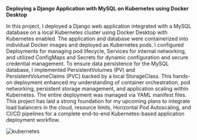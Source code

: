 **Deploying a Django Application with MySQL on Kubernetes using Docker Desktop**

In this project, I deployed a Django web application integrated with a MySQL database on a local Kubernetes cluster using Docker Desktop with Kubernetes enabled. The application and database were containerized into individual Docker images and deployed as Kubernetes pods. I configured Deployments for managing pod lifecycle, Services for internal networking, and utilized ConfigMaps and Secrets for dynamic configuration and secure credential management. To ensure data persistence for the MySQL database, I implemented PersistentVolumes (PV) and PersistentVolumeClaims (PVC) backed by a local StorageClass. This hands-on deployment enhanced my understanding of container orchestration, pod networking, persistent storage management, and application scaling within Kubernetes. The entire deployment was managed via YAML manifest files. This project has laid a strong foundation for my upcoming plans to integrate load balancers in the cloud, resource limits, Horizontal Pod Autoscaling, and CI/CD pipelines for a complete end-to-end Kubernetes-based application deployment workflow.

![kubernetes](https://github.com/user-attachments/assets/cdff9253-2668-4e3a-9ea9-9cf5283ac7cc)

